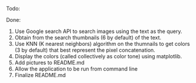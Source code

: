 Todo:


Done:
1. Use Google search API to search images using the text as the query.
2. Obtain from the search thumbnails (6 by default) of the text.
3. Use KNN (K nearest neighbors) algorithm on the thumnails to get colors (3 by default) that best represent the pixel concatenation.
4. Display the colors (called collectively as color tone) using matplotlib.
5. Add pictures to README.md
6. Allow the application to be run from command line
7. Finalize README.md